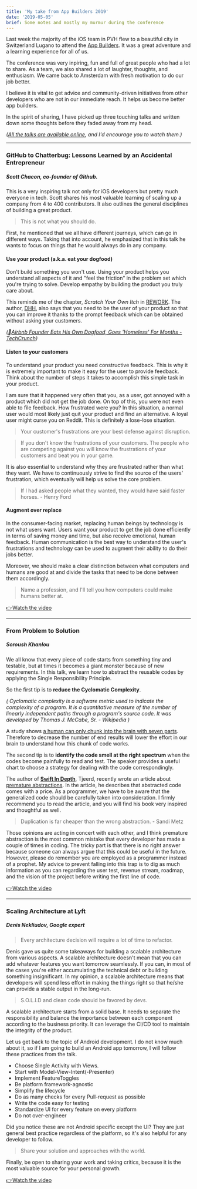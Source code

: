 ```yaml
---
title: 'My take from App Builders 2019'
date: '2019-05-05'
brief: Some notes and mostly my murmur during the conference
---
```


Last week the majority of the iOS team in PVH flew to a beautiful city in Switzerland Lugano to attend the [App Builders](https://appbuilders.ch/). It was a great adventure and a learning experience for all of us.

The conference was very inpiring, fun and full of great people who had a lot to share. As a team, we also shared a lot of laughter, thoughts, and enthusiasm. We came back to Amsterdam with fresh motivation to do our job better.

I believe it is vital to get advice and community-driven initiatives from other developers who are not in our immediate reach. It helps us become better app builders.

In the spirit of sharing, I have picked up three touching talks and written down some thoughts before they faded away from my head.

*([All the talks are available online](https://www.youtube.com/channel/UC9hu86f3N9wJgLk7l8kxFeA), and I'd encourage you to watch them.)*

---
### GitHub to Chatterbug: Lessons Learned by an Accidental Entrepreneur
##### Scott Chacon, co-founder of Github. 

This is a very inspiring talk not only for iOS developers but pretty much everyone in tech. Scott shares his most valuable learning of scaling up a company from 4 to 400 contributors. It also outlines the general disciplines of building a great product.

> This is not what you should do.

First, he mentioned that we all have different journeys, which can go in different ways. Taking that into account, he emphasized that in this talk he wants to focus on things that he would always do in any company.

#### Use your product (a.k.a. eat your dogfood)

Don't build something you won't use. Using your product helps you understand all aspects of it and "feel the friction" in the problem set which you're trying to solve. Develop empathy by building the product you truly care about.

This reminds me of the chapter, *Scratch Your Own Itch* in [REWORK](https://basecamp.com/books/rework). The author, [DHH]((https://twitter.com/dhh)), also says that you need to be the user of your product so that you can improve it thanks to the prompt feedback which can be obtained without asking your customers.

*(🔗[Airbnb Founder Eats His Own Dogfood, Goes 'Homeless' For Months - TechCrunch](https://techcrunch.com/2010/06/21/airbnb-brian-chesky/))*

#### Listen to your customers

To understand your product you need constructive feedback. This is why it is extremely important to make it easy for the user to provide feedback. Think about the number of steps it takes to accomplish this simple task in your product.

I am sure that it happened very often that you, as a user, got annoyed with a product which did not get the job done. On top of this, you were not even able to file feedback. How frustrated were you? In this situation, a normal user would most likely just quit your product and find an alternative. A loyal user might curse you on Reddit. This is definitely a lose-lose situation.

> Your customer's frustrations are your best defense against disruption.

> If you don't know the frustrations of your customers. The people who are competing against you will know the frustrations of your customers and beat you in your game.

It is also essential to understand why they are frustrated rather than what they want. We have to continuously strive to find the source of the users' frustration, which eventually will help us solve the core problem.

> If I had asked people what they wanted, they would have said faster horses. - Henry Ford

#### Augment over replace

In the consumer-facing market, replacing human beings by technology is not what users want. Users want your product to get the job done efficiently in terms of saving money and time, but also receive emotional, human feedback. 
Human communication is the best way to understand the user's frustrations and technology can be used to augment their ability to do their jobs better.

Moreover, we should make a clear distinction between what computers and humans are good at and divide the tasks that need to be done between them accordingly.

> Name a profession, and I'll tell you how computers could make humans better at.

[👉Watch the video](https://www.youtube.com/watch?v=eS2vd8ygJTg)

---
### From Problem to Solution
##### Soroush Khanlou 

We all know that every piece of code starts from something tiny and testable, but at times it becomes a giant monster because of new requirements. In this talk, we learn how to abstract the reusable codes by applying the Single Responsibility Principle.

So the first tip is to **reduce the Cyclomatic Complexity**. 

*( Cyclomatic complexity is a software metric used to indicate the complexity of a program. It is a quantitative measure of the number of linearly independent paths through a program's source code. It was developed by Thomas J. McCabe, Sr. - Wikipedia )*

A study shows [a human can only chunk into the brain with seven parts](https://en.wikipedia.org/wiki/Information_processing_theory). Therefore to decrease the number of end results will lower the effort in our brain to understand how this chunk of code works.

The second tip is to **identify the code smell at the right spectrum** when the codes become painfully to read and test. The speaker provides a useful chart to choose a strategy for dealing with the code correspondingly.

The author of [**Swift In Depth**](https://www.manning.com/books/swift-in-depth), Tjeerd, recently wrote an article about [premature abstractions](https://swiftindepth.com/2019-03-24/a-case-of-premature-abstractions). In the article, he describes that abstracted code comes with a price. As a programmer, we have to be aware that the generalized code should be carefully taken into consideration. I firmly recommend you to read the article, and you will find his book very inspired and thoughtful as well.

> Duplication is far cheaper than the wrong abstraction. - Sandi Metz

Those opinions are acting in concert with each other, and I think premature abstraction is the most common mistake that every developer has made a couple of times in coding. The tricky part is that there is no right answer because someone can always argue that this could be useful in the future. However, please do remember you are employed as a programmer instead of a prophet. My advice to prevent falling into this trap is to dig as much information as you can regarding the user test, revenue stream, roadmap, and the vision of the project before writing the first line of code.

[👉Watch the video](https://www.youtube.com/watch?v=N90_q8Uzc4A)

---
### Scaling Architecture at Lyft
##### Denis Nekliudov, Google expert

> Every architecture decision will require a lot of time to refactor.

Denis gave us quite some takeaways for building a scalable architecture from various aspects. A scalable architecture doesn't mean that you can add whatever features you want tomorrow seamlessly. If you can, in most of the cases you're either accumulating the technical debt or building something insignificant. In my opinion, a scalable architecture means that developers will spend less effort in making the things right so that he/she can provide a stable output in the long-run.

> S.O.L.I.D and clean code should be favored by devs.

A scalable architecture starts from a solid base. It needs to separate the responsibility and balance the importance between each component according to the business priority. It can leverage the CI/CD tool to maintain the integrity of the product.

Let us get back to the topic of Android development. I do not know much about it, so if I am going to build an Android app tomorrow, I will follow these practices from the talk.
* Choose Single Activity with Views.
* Start with Model-View-Intent(-Presenter)
* Implement FeatureToggles
* Be platform framework-agnostic
* Simplify the lifecycle
* Do as many checks for every Pull-request as possible
* Write the code easy for testing
* Standardize UI for every feature on every platform
* Do not over-engineer

Did you notice these are not Android specific except the UI? They are just general best practice regardless of the platform, so it's also helpful for any developer to follow.

> Share your solution and approaches with the world.

Finally, be open to sharing your work and taking critics, because it is the most valuable source for your personal growth.

[👉Watch the video](https://www.youtube.com/watch?v=lCK5_svgxMQ)



